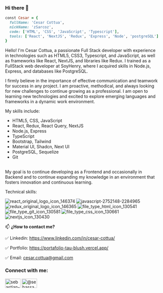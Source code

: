 ### Hi there 👋

<!--
**zSarcoz/zsarcoz** is a ✨ _special_ ✨ repository because its `README.md` (this file) appears on your GitHub profile.

Here are some ideas to get you started:

- 🔭 I’m currently working on ...
- 🌱 I’m currently learning ...
- 👯 I’m looking to collaborate on ...
- 🤔 I’m looking for help with ...
- 💬 Ask me about ...
- 📫 How to reach me: ...
- 😄 Pronouns: ...
- ⚡ Fun fact: ...
-->
```ruby
const Cesar = {
  fullName: 'Cesar Cottua',
  nickName: 'zSarcoz',
  code: ['HTML', 'CSS', 'JavaScript', 'Typescript'],
  tools: ['React', 'NextJS', 'Redux', 'Express', 'Node', 'postgreSQL']
}
```
Hello! I'm Cesar Cottua, a passionate Full Stack developer with experience in technologies such as HTML5, CSS3, Typescript, and JavaScript, as well as frameworks like React, NextJS, and libraries like Redux. I trained as a FullStack web developer at SoyHenry, where I acquired skills in Node.js, Express, and databases like PostgreSQL.

I firmly believe in the importance of effective communication and teamwork for success in any project. I am proactive, methodical, and always looking for new challenges to continue growing as a professional. I am open to learning new technologies and excited to explore emerging languages and frameworks in a dynamic work environment.

My skills include:

<ul>
  <li>HTML5, CSS, JavaScript</li>
  <li>React, Redux, React Query, NextJS</li>
  <li>Node.js, Express</li>
  <li>TypeScript</li>
  <li>Bootstrap, Tailwind</li>
  <li>Material UI, Shadcn, Next UI</li>
  <li>PostgreSQL, Sequelize</li>
  <li>Git</li>
</ul>

<br/>
My goal is to continue developing as a Frontend and occasionally in Backend and to continue expanding my knowledge in an environment that fosters innovation and continuous learning.

Technical skills:


![react_original_logo_icon_146374](https://user-images.githubusercontent.com/33006361/184571170-15b3f268-5763-4da7-8030-397461ced4b0.png)     ![javascript-2752148-2284965](https://user-images.githubusercontent.com/33006361/184571529-75a7a655-d12a-4f05-9046-259f8025313c.png)      ![redux_original_logo_icon_146365](https://user-images.githubusercontent.com/33006361/184571547-e7cf9def-da11-4af3-8e6a-18332343f0d3.png)     ![file_type_html_icon_130541](https://user-images.githubusercontent.com/33006361/184571568-4bddc964-20db-4eb5-9307-ce4487406fcf.png)     ![file_type_git_icon_130581](https://user-images.githubusercontent.com/33006361/184571573-4fbdca77-0f34-48ed-bfe4-32b7e6721594.png)    ![file_type_css_icon_130661](https://user-images.githubusercontent.com/33006361/184571581-b3dc338c-5153-44b8-ba95-a26517a3de07.png)    ![nextjs_icon_130430](https://user-images.githubusercontent.com/33006361/184590307-99b9df97-cd0c-4c92-a4eb-b0d4d9ff5d5b.png)


📫 <b>¿How to contact me?</b>


✅ Linkedin: https://www.linkedin.com/in/cesar-cottua/

✅ Portfolio: https://portafolio-tau-blush.vercel.app/

✅ Email: cesar.cottua@gmail.com

<h3 align="left">Connect with me:</h3>
<p align="left">
<a href="https://www.linkedin.com/in/cesar-cottua/" target="_blank"><img align="center" src="https://raw.githubusercontent.com/rahuldkjain/github-profile-readme-generator/master/src/images/icons/Social/linked-in-alt.svg" alt="sebastian-montilla" height="30" width="50" /></a>
<a href="https://instagram.com/cottuacesar" target="_blank"><img align="center" src="https://raw.githubusercontent.com/rahuldkjain/github-profile-readme-generator/master/src/images/icons/Social/instagram.svg" alt="@sebassamd" height="30" width="50" /></a>
</p>

